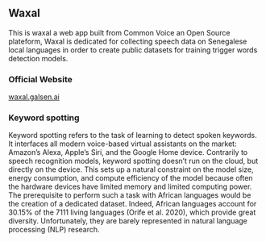 ## Waxal

This is waxal a web app built from Common Voice an Open Source plateform, Waxal is dedicated for collecting speech data on Senegalese local languages in order to create public datasets for training trigger words detection models.

### Official Website

[waxal.galsen.ai](https://waxal.galsen.ai)

### Keyword spotting
Keyword spotting refers to the task of learning to detect spoken keywords. It interfaces all modern voice-based virtual assistants on the market: Amazon’s Alexa, Apple’s Siri, and the Google Home device. Contrarily to speech recognition models, keyword spotting doesn’t run on the cloud, but directly on the device. This sets up a natural constraint on the model size, energy consumption, and compute efficiency of the model because often the hardware devices have limited memory and limited computing power. The prerequisite to perform such a task with African languages would be the creation of a dedicated dataset. Indeed, African languages account for 30.15% of the 7111 living languages (Orife et al. 2020), which provide great diversity. Unfortunately, they are barely represented in natural language processing (NLP) research.
 
